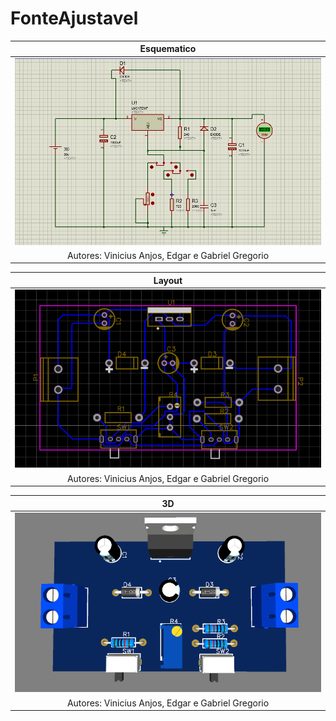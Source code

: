 # FonteAjustavel

|Esquematico|
|:-----:|
|![Esquematico](https://github.com/gbss31/FonteAjustavel/blob/main/Esquematico.PNG)|
|Autores: Vinicius Anjos, Edgar e Gabriel Gregorio|



|Layout|
|:-----:|
|![Layout](https://github.com/gbss31/FonteAjustavel/blob/main/Layout.PNG)|
|Autores: Vinicius Anjos, Edgar e Gabriel Gregorio|


|3D|
|:-----:|
|![3D](https://github.com/gbss31/FonteAjustavel/blob/main/3D.PNG)|
|Autores: Vinicius Anjos, Edgar e Gabriel Gregorio|
